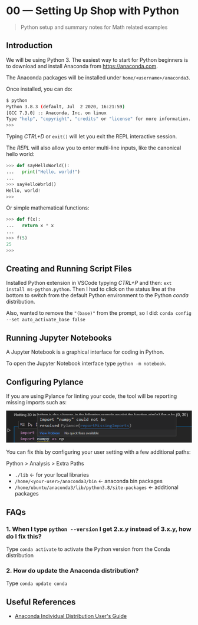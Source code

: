 # 00 &mdash; Setting Up Shop with Python
> Python setup and summary notes for Math related examples

## Introduction
We will be using Python 3. The easiest way to start for Python beginners is to download and install Anaconda from https://anaconda.com.

The Anaconda packages will be installed under `home/<username>/anaconda3`.

Once installed, you can do:

```bash
$ python
Python 3.8.3 (default, Jul  2 2020, 16:21:59)
[GCC 7.3.0] :: Anaconda, Inc. on linux
Type "help", "copyright", "credits" or "license" for more information.
>>>
```

Typing *CTRL+D* or `exit()` will let you exit the REPL interactive session.

The *REPL* will also allow you to enter multi-line inputs, like the canonical hello world:

```python
>>> def sayHelloWorld():
...   print("Hello, world!")
...
>>> sayHelloWorld()
Hello, world!
>>>
```

Or simple mathematical functions:

```python
>>> def f(x):
...   return x * x
...
>>> f(5)
25
>>>
```

## Creating and Running Script Files
Installed Python extension in VSCode typying *CTRL+P* and then: `ext install ms-python.python`. Then I had to click on the status line at the bottom to switch from the default Python environment to the Python *conda* distribution.

Also, wanted to remove the `"(base)"` from the prompt, so I did: `conda config --set auto_activate_base false`

## Running Jupyter Notebooks
A Jupyter Notebook is a graphical interface for coding in Python.

To open the Jupyter Notebook interface type `python -m notebook`.

## Configuring Pylance
If you are using Pylance for linting your code, the tool will be reporting missing imports such as:

![Pylance missing import](images/pylance_missing_import.png)

You can fix this by configuring your user setting with a few additional paths:

Python > Analysis > Extra Paths

+ `./lib`   <- for your local libraries
+ `/home/<your-user>/anaconda3/bin`   <- anaconda bin packages
+ `/home/ubuntu/anaconda3/lib/python3.8/site-packages`   <- additional packages

## FAQs

### 1. When I type `python --version` I get 2.x.y instead of 3.x.y, how do I fix this?
Type `conda activate` to activate the Python version from the Conda distribution

### 2. How do update the Anaconda distribution?
Type `conda update conda`

## Useful References

+ [Anaconda Individual Distribution User's Guide](https://conda.io/projects/conda/en/latest/user-guide/index.html)

